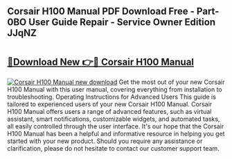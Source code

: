 ## Corsair H100 Manual PDF Download Free - Part-0BO User Guide Repair - Service Owner Edition JJqNZ

# <h2><a href="http://cf12016.oget.top/?id=Corsair+H100+Manual">🔗Download New 👉🔴 Corsair H100 Manual</a></h2>

[![Corsair H100 Manual new download](https://i.imgur.com/5g1atiW.png)](http://cf12016.oget.top/?id=Corsair+H100+Manual)
Get the most out of your new Corsair H100 Manual with this user manual, covering everything from installation to troubleshooting. Operating Instructions for Advanced Users This guide is tailored to experienced users of your new Corsair H100 Manual. Corsair H100 Manual offers users a range of advanced features, such as virtual assistant, smart notifications, customizable widgets, and automated tasks, all easily controlled through the user interface. It's our hope that the Corsair H100 Manual has been a helpful and informative resource in helping you get started with your new product. Should you require any assistance or clarification, please do not hesitate to contact our customer support team.
